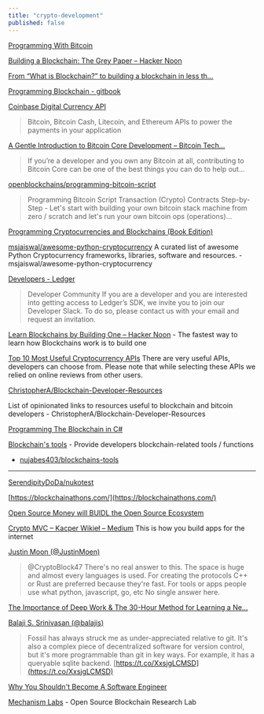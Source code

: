 ```yaml
--- 
title: "crypto-development" 
published: false
---
```



[Programming With Bitcoin](https://programmingwithbitcoin.com/)

[Building a Blockchain: The Grey Paper – Hacker Noon](https://hackernoon.com/building-a-blockchain-the-grey-paper-5be456018040)

[From “What is Blockchain?” to building a blockchain in less th...](https://medium.freecodecamp.org/from-what-is-blockchain-to-building-a-blockchain-within-an-hour-4e738efc819d)

[Programming Blockchain - gitbook](https://legacy.gitbook.com/book/programmingblockchain/programmingblockchain/details)

[Coinbase Digital Currency API](https://developers.coinbase.com/)
  > Bitcoin, Bitcoin Cash, Litecoin, and Ethereum APIs to power the payments in your application

[A Gentle Introduction to Bitcoin Core Development – Bitcoin Tech...](https://bitcointechtalk.com/a-gentle-introduction-to-bitcoin-core-development-fdc95eaee6b8)
  > If you’re a developer and you own any Bitcoin at all, contributing to Bitcoin Core can be one of the best things you can do to help out…

[openblockchains/programming-bitcoin-script](https://github.com/openblockchains/programming-bitcoin-script)
  > Programming Bitcoin Script Transaction (Crypto) Contracts Step-by-Step - Let's start with building your own bitcoin stack machine from zero / scratch and let's run your own bitcoin ops (operations)...

[Programming Cryptocurrencies and Blockchains (Book Edition)](https://yukimotopress.github.io/blockchains)

[msjaiswal/awesome-python-cryptocurrency](https://github.com/msjaiswal/awesome-python-cryptocurrency)
A curated list of awesome Python Cryptocurrency frameworks, libraries, software and resources. - msjaiswal/awesome-python-cryptocurrency

[Developers - Ledger](https://www.ledger.fr/developers)
  > Developer Community If you are a developer and you are interested into getting access to Ledger’s SDK, we invite you to join our Developer Slack. To do so, please contact us with your email and request an invitation.

[Learn Blockchains by Building One – Hacker Noon](https://hackernoon.com/learn-blockchains-by-building-one-117428612f46) - The fastest way to learn how Blockchains work is to build one

[Top 10 Most Useful Cryptocurrency APIs](https://coinpedia.org/top-10/top-10-useful-cryptocurrency-apis)
There are very useful APIs, developers can choose from. Please note that while selecting these APIs we relied on online reviews from other users.

[ChristopherA/Blockchain-Developer-Resources](https://github.com/ChristopherA/Blockchain-Developer-Resources)

List of opinionated links to resources useful to blockchain and bitcoin developers - ChristopherA/Blockchain-Developer-Resources

[Programming The Blockchain in C#](https://programmingblockchain.gitbook.io/programmingblockchain)

[Blockchain's tools](https://blockchains.tools/) - Provide developers blockchain-related tools / functions
  - [nujabes403/blockchains-tools](https://github.com/nujabes403/blockchains-tools)



---


[SerendipityDoDa/nukotest](https://github.com/SerendipityDoDa/nukotest)


[https://blockchainathons.com/](https://blockchainathons.com/)

[Open Source Money will BUIDL the Open Source Ecosystem](https://medium.com/gitcoin/open-source-money-will-buidl-the-open-source-ecosystem-f4169def8748?source=collection_home---4------0----------------)

[Crypto MVC – Kacper Wikieł – Medium](https://medium.com/@kacperwikiel/crypto-mvc-b0a7e4f1831b)
This is how you build apps for the internet

[Justin Moon (@JustinMoen)](https://twitter.com/JustinMoen/status/1044340856189308930)
  > @CryptoBlock47 There's no real answer to this. The space is huge and almost every languages is used. For creating the protocols C++ or Rust are preferred because they're fast. For tools or apps people use what python, javascript, go, etc No single answer here.

[The Importance of Deep Work & The 30-Hour Method for Learning a Ne...](https://azeria-labs.com/the-importance-of-deep-work-the-30-hour-method-for-learning-a-new-skill/)

[Balaji S. Srinivasan (@balajis)](https://twitter.com/balajis/status/1032174175358574592)
  > Fossil has always struck me as under-appreciated relative to git. It's also a complex piece of decentralized software for version control, but it's more programmable than git in key ways. For example, it has a queryable sqlite backend. [https://t.co/XxsjgLCMSD](https://t.co/XxsjgLCMSD)

[Why You Shouldn't Become A Software Engineer](https://www.youtube.com/watch?v=A4dXZkjWTg0)

[Mechanism Labs](https://github.com/Mechanism-Labs) - Open Source Blockchain Research Lab
